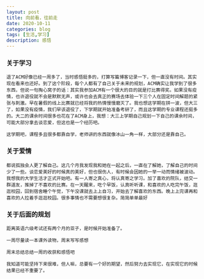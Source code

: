 ```yaml
---
layout: post
title: 向前看，往前走
date: 2020-10-11
categories: blog
tags: [生活,学习]
description: 感悟
---
```


### 关于学习
	退了ACM好像已经一周多了，当时感悟挺多的，打算写篇博客记录一下，但一直没有时间。其实现在看来也还好。到了这个阶段，每个人都有了自己关于未来的规划，ACM确实让我学到了很多东西，但说一句掏心窝子的话：其实我参加ACM有一个很大的目的就是打比赛得奖。如果没有疫情，也许退役就不会是默默无声，或许也会去真正的赛场去体验一下三个人在固定时间解题的紧张与刺激。早在暑假的线上比赛就已经将我的热情慢慢磨灭了。我也想这学期在拼一波，但大三了，如果没有疫情，我们早该退役了，下学期就开始准备考研了，而且这学期的专业课程还挺多的。大二的课余时间很多也花在了ACM身上，我想：大三上学期自己规划一下自己的课余时间，可能大部分拿去谈恋爱，但这也是一个经历吧。

	这学期吧，课程多且很多都靠自学，老师讲的东西就像冰山一角一样，大部分还是靠自己。

### 关于爱情
	都说孤独会人更了解自己。这几个月我发现我和她在一起之后，一直在了解她，了解自己的时间少了一些。谈恋爱美好的时候真的美好，但也很伤人，有时候会因她的一举一动而情绪被波动。
	我想我的大学生活才正式开始吧。有一人寄之真心，将认真寄之学习。加了喜欢的院队，结交一群道友，推掉了不喜欢的比赛。在一天醒来，吃个早饭，认真听听课，和喜欢的人吃完午饭，逛逛校园，回到宿舍睡个午觉，下午没课就去上上自习，开始去了解喜欢的东西。晚上上完课再和喜欢的人拉着手逛逛校园。很多事情也不需要想很复杂。简简单单最好

### 关于后面的规划
	距离英语六级考试还有两个月的亚子，是时候开始准备了。

	一周尽量读一本课外读物，周末写写感想

	周末总结总结一周的收获和感悟吧

	我知道可能坚持下来很难，但人嘛，总要有一个好的期望，然后努力去实现它，在实现它的时候结果已经不重要了。











